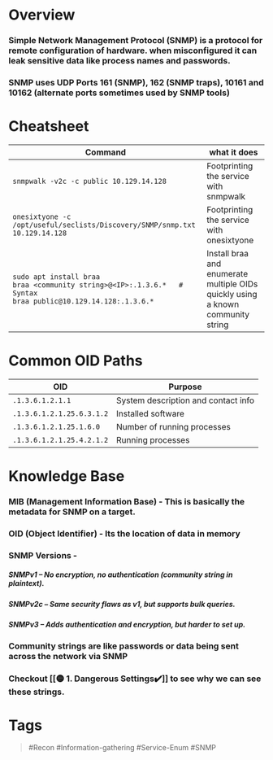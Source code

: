 # Overview
### Simple Network Management Protocol (SNMP) is a protocol for remote configuration of hardware. when misconfigured it can leak sensitive data like process names and passwords. 
### SNMP uses UDP Ports 161 (SNMP), 162 (SNMP traps), 10161 and 10162 (alternate ports sometimes used by SNMP tools)

# Cheatsheet
| Command                                                                                                                   | what it does                                                                        |
| ------------------------------------------------------------------------------------------------------------------------- | ----------------------------------------------------------------------------------- |
| `snmpwalk -v2c -c public 10.129.14.128`                                                                                   | Footprinting the service with snmpwalk                                              |
| `onesixtyone -c /opt/useful/seclists/Discovery/SNMP/snmp.txt 10.129.14.128`                                               | Footprinting the service with onesixtyone                                           |
| `sudo apt install braa`<br>`braa <community string>@<IP>:.1.3.6.*   # Syntax`<br>`braa public@10.129.14.128:.1.3.6.*`<br> | Install braa and enumerate multiple OIDs quickly using a known community string<br> |
# Common OID Paths
| OID                       | Purpose                             |
| ------------------------- | ----------------------------------- |
| `.1.3.6.1.2.1.1`          | System description and contact info |
| `.1.3.6.1.2.1.25.6.3.1.2` | Installed software                  |
| `.1.3.6.1.2.1.25.1.6.0`   | Number of running processes         |
| `.1.3.6.1.2.1.25.4.2.1.2` | Running processes                   |
# Knowledge Base
### MIB (Management Information Base) - This is basically the metadata for SNMP on a target.
### OID (Object Identifier) - Its the location of data in memory 
### SNMP Versions - 
##### SNMPv1 – No encryption, no authentication (community string in plaintext).  
##### SNMPv2c – Same security flaws as v1, but supports bulk queries.  
##### SNMPv3 – Adds authentication and encryption, but harder to set up.
### Community strings are like passwords or data being sent across the network via SNMP
### Checkout [[🟡 1.  Dangerous Settings✔️]] to see why we can see these strings.
# Tags

> #Recon #Information-gathering #Service-Enum #SNMP
